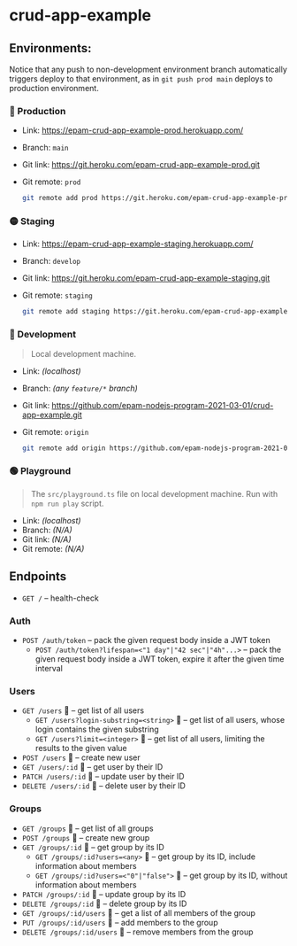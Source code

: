 # crud-app-example

## Environments:

Notice that any push to non-development environment branch automatically triggers deploy to that environment, as in `git push prod main` deploys to production environment.

### 🔴 Production

- Link: https://epam-crud-app-example-prod.herokuapp.com/
- Branch: `main`
- Git link: https://git.heroku.com/epam-crud-app-example-prod.git
- Git remote: `prod`

	```sh
	git remote add prod https://git.heroku.com/epam-crud-app-example-prod.git
	```

### 🟡 Staging

- Link: https://epam-crud-app-example-staging.herokuapp.com/
- Branch: `develop`
- Git link: https://git.heroku.com/epam-crud-app-example-staging.git
- Git remote: `staging`

	```sh
	git remote add staging https://git.heroku.com/epam-crud-app-example-staging.git
	```

### 🔵 Development

> Local development machine.

- Link: _(localhost)_
- Branch: _(any `feature/*` branch)_
- Git link: https://github.com/epam-nodejs-program-2021-03-01/crud-app-example.git
- Git remote: `origin`

	```sh
	git remote add origin https://github.com/epam-nodejs-program-2021-03-01/crud-app-example.git
	```

### 🟢 Playground

> The `src/playground.ts` file on local development machine. Run with `npm run play` script.

- Link: _(localhost)_
- Branch: _(N/A)_
- Git link: _(N/A)_
- Git remote: _(N/A)_

## Endpoints

- `GET /` – health-check

### Auth

- `POST /auth/token` – pack the given request body inside a JWT token
	- `POST /auth/token?lifespan=<"1 day"|"42 sec"|"4h"...>` – pack the given request body inside a JWT token, expire it after the given time interval

### Users

- `GET /users` 🔐 – get list of all users
	- `GET /users?login-substring=<string>` 🔐 – get list of all users, whose login contains the given substring
	- `GET /users?limit=<integer>` 🔐 – get list of all users, limiting the results to the given value
- `POST /users` 🔐 – create new user
- `GET /users/:id` 🔐 – get user by their ID
- `PATCH /users/:id` 🔐 – update user by their ID
- `DELETE /users/:id` 🔐 – delete user by their ID

### Groups

- `GET /groups` 🔐 – get list of all groups
- `POST /groups` 🔐 – create new group
- `GET /groups/:id` 🔐 – get group by its ID
	- `GET /groups/:id?users=<any>` 🔐 – get group by its ID, include information about members
	- `GET /groups/:id?users=<"0"|"false">` 🔐 – get group by its ID, without information about members
- `PATCH /groups/:id` 🔐 – update group by its ID
- `DELETE /groups/:id` 🔐 – delete group by its ID
- `GET /groups/:id/users` 🔐 – get a list of all members of the group
- `PUT /groups/:id/users` 🔐 – add members to the group
- `DELETE /groups/:id/users` 🔐 – remove members from the group
